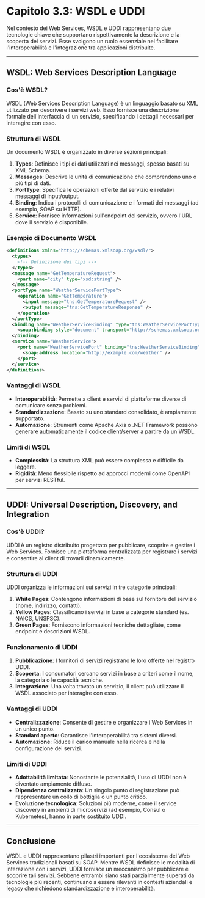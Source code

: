 # Capitolo 3.3: WSDL e UDDI

Nel contesto dei Web Services, WSDL e UDDI rappresentano due tecnologie chiave che supportano rispettivamente la descrizione e la scoperta dei servizi. Esse svolgono un ruolo essenziale nel facilitare l'interoperabilità e l'integrazione tra applicazioni distribuite.

---

## WSDL: Web Services Description Language

### Cos'è WSDL?
WSDL (Web Services Description Language) è un linguaggio basato su XML utilizzato per descrivere i servizi web. Esso fornisce una descrizione formale dell'interfaccia di un servizio, specificando i dettagli necessari per interagire con esso.

### Struttura di WSDL
Un documento WSDL è organizzato in diverse sezioni principali:

1. **Types**: Definisce i tipi di dati utilizzati nei messaggi, spesso basati su XML Schema.
2. **Messages**: Descrive le unità di comunicazione che comprendono uno o più tipi di dati.
3. **PortType**: Specifica le operazioni offerte dal servizio e i relativi messaggi di input/output.
4. **Binding**: Indica i protocolli di comunicazione e i formati dei messaggi (ad esempio, SOAP su HTTP).
5. **Service**: Fornisce informazioni sull'endpoint del servizio, ovvero l'URL dove il servizio è disponibile.

### Esempio di Documento WSDL
```xml
<definitions xmlns="http://schemas.xmlsoap.org/wsdl/">
  <types>
    <!-- Definizione dei tipi -->
  </types>
  <message name="GetTemperatureRequest">
    <part name="city" type="xsd:string" />
  </message>
  <portType name="WeatherServicePortType">
    <operation name="GetTemperature">
      <input message="tns:GetTemperatureRequest" />
      <output message="tns:GetTemperatureResponse" />
    </operation>
  </portType>
  <binding name="WeatherServiceBinding" type="tns:WeatherServicePortType">
    <soap:binding style="document" transport="http://schemas.xmlsoap.org/soap/http" />
  </binding>
  <service name="WeatherService">
    <port name="WeatherServicePort" binding="tns:WeatherServiceBinding">
      <soap:address location="http://example.com/weather" />
    </port>
  </service>
</definitions>
```

### Vantaggi di WSDL
- **Interoperabilità**: Permette a client e servizi di piattaforme diverse di comunicare senza problemi.
- **Standardizzazione**: Basato su uno standard consolidato, è ampiamente supportato.
- **Automazione**: Strumenti come Apache Axis o .NET Framework possono generare automaticamente il codice client/server a partire da un WSDL.

### Limiti di WSDL
- **Complessità**: La struttura XML può essere complessa e difficile da leggere.
- **Rigidità**: Meno flessibile rispetto ad approcci moderni come OpenAPI per servizi RESTful.

---

## UDDI: Universal Description, Discovery, and Integration

### Cos'è UDDI?
UDDI è un registro distribuito progettato per pubblicare, scoprire e gestire i Web Services. Fornisce una piattaforma centralizzata per registrare i servizi e consentire ai client di trovarli dinamicamente.

### Struttura di UDDI
UDDI organizza le informazioni sui servizi in tre categorie principali:

1. **White Pages**: Contengono informazioni di base sul fornitore del servizio (nome, indirizzo, contatti).
2. **Yellow Pages**: Classificano i servizi in base a categorie standard (es. NAICS, UNSPSC).
3. **Green Pages**: Forniscono informazioni tecniche dettagliate, come endpoint e descrizioni WSDL.

### Funzionamento di UDDI
1. **Pubblicazione**: I fornitori di servizi registrano le loro offerte nel registro UDDI.
2. **Scoperta**: I consumatori cercano servizi in base a criteri come il nome, la categoria o le capacità tecniche.
3. **Integrazione**: Una volta trovato un servizio, il client può utilizzare il WSDL associato per interagire con esso.

### Vantaggi di UDDI
- **Centralizzazione**: Consente di gestire e organizzare i Web Services in un unico punto.
- **Standard aperto**: Garantisce l'interoperabilità tra sistemi diversi.
- **Automazione**: Riduce il carico manuale nella ricerca e nella configurazione dei servizi.

### Limiti di UDDI
- **Adottabilità limitata**: Nonostante le potenzialità, l'uso di UDDI non è diventato ampiamente diffuso.
- **Dipendenza centralizzata**: Un singolo punto di registrazione può rappresentare un collo di bottiglia o un punto critico.
- **Evoluzione tecnologica**: Soluzioni più moderne, come il service discovery in ambienti di microservizi (ad esempio, Consul o Kubernetes), hanno in parte sostituito UDDI.

---

## Conclusione

WSDL e UDDI rappresentano pilastri importanti per l'ecosistema dei Web Services tradizionali basati su SOAP. Mentre WSDL definisce le modalità di interazione con i servizi, UDDI fornisce un meccanismo per pubblicare e scoprire tali servizi. Sebbene entrambi siano stati parzialmente superati da tecnologie più recenti, continuano a essere rilevanti in contesti aziendali e legacy che richiedono standardizzazione e interoperabilità.

